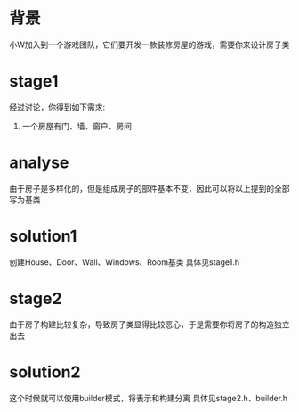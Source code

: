 # 背景
小W加入到一个游戏团队，它们要开发一款装修房屋的游戏，需要你来设计房子类

# stage1
经过讨论，你得到如下需求:
1. 一个房屋有门、墙、窗户、房间

# analyse
由于房子是多样化的，但是组成房子的部件基本不变，因此可以将以上提到的全部写为基类

# solution1
创建House、Door、Wall、Windows、Room基类
具体见stage1.h

# stage2
由于房子构建比较复杂，导致房子类显得比较恶心，于是需要你将房子的构造独立出去

# solution2
这个时候就可以使用builder模式，将表示和构建分离
具体见stage2.h、builder.h